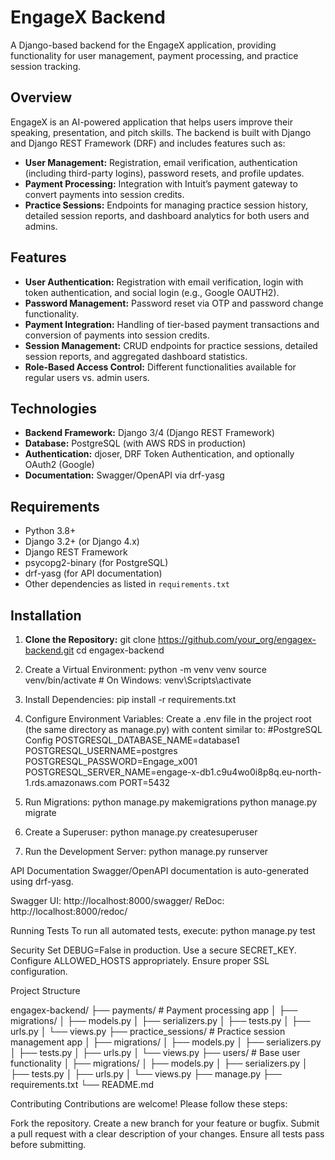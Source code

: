 # EngageX Backend

A Django-based backend for the EngageX application, providing functionality for user management, payment processing, and practice session tracking.

## Overview

EngageX is an AI-powered application that helps users improve their speaking, presentation, and pitch skills. The backend is built with Django and Django REST Framework (DRF) and includes features such as:

- **User Management:** Registration, email verification, authentication (including third-party logins), password resets, and profile updates.
- **Payment Processing:** Integration with Intuit’s payment gateway to convert payments into session credits.
- **Practice Sessions:** Endpoints for managing practice session history, detailed session reports, and dashboard analytics for both users and admins.

## Features

- **User Authentication:** Registration with email verification, login with token authentication, and social login (e.g., Google OAUTH2).
- **Password Management:** Password reset via OTP and password change functionality.
- **Payment Integration:** Handling of tier-based payment transactions and conversion of payments into session credits.
- **Session Management:** CRUD endpoints for practice sessions, detailed session reports, and aggregated dashboard statistics.
- **Role-Based Access Control:** Different functionalities available for regular users vs. admin users.

## Technologies

- **Backend Framework:** Django 3/4 (Django REST Framework)
- **Database:** PostgreSQL (with AWS RDS in production)
- **Authentication:** djoser, DRF Token Authentication, and optionally OAuth2 (Google)
- **Documentation:** Swagger/OpenAPI via drf-yasg

## Requirements

- Python 3.8+
- Django 3.2+ (or Django 4.x)
- Django REST Framework
- psycopg2-binary (for PostgreSQL)
- drf-yasg (for API documentation)
- Other dependencies as listed in `requirements.txt`

## Installation

1. **Clone the Repository:**
   git clone https://github.com/your_org/engagex-backend.git
   cd engagex-backend

2. Create a Virtual Environment:
python -m venv venv
source venv/bin/activate  # On Windows: venv\Scripts\activate

3. Install Dependencies:
pip install -r requirements.txt

4. Configure Environment Variables: Create a .env file in the project root (the same directory as manage.py) with content similar to:
#PostgreSQL Config
POSTGRESQL_DATABASE_NAME=database1
POSTGRESQL_USERNAME=postgres
POSTGRESQL_PASSWORD=Engage_x001
POSTGRESQL_SERVER_NAME=engage-x-db1.c9u4wo0i8p8q.eu-north-1.rds.amazonaws.com
PORT=5432

5. Run Migrations:
python manage.py makemigrations
python manage.py migrate

6. Create a Superuser:
python manage.py createsuperuser

7. Run the Development Server:
python manage.py runserver


API Documentation
Swagger/OpenAPI documentation is auto-generated using drf-yasg.

Swagger UI: http://localhost:8000/swagger/
ReDoc: http://localhost:8000/redoc/

Running Tests
To run all automated tests, execute:
python manage.py test


Security
Set DEBUG=False in production.
Use a secure SECRET_KEY.
Configure ALLOWED_HOSTS appropriately.
Ensure proper SSL configuration.


Project Structure

engagex-backend/
├── payments/              # Payment processing app
│   ├── migrations/
│   ├── models.py
│   ├── serializers.py
│   ├── tests.py
│   ├── urls.py
│   └── views.py
├── practice_sessions/     # Practice session management app
│   ├── migrations/
│   ├── models.py
│   ├── serializers.py
│   ├── tests.py
│   ├── urls.py
│   └── views.py
├── users/                 # Base user functionality
│   ├── migrations/
│   ├── models.py
│   ├── serializers.py
│   ├── tests.py
│   ├── urls.py
│   └── views.py
├── manage.py
├── requirements.txt
└── README.md

Contributing
Contributions are welcome! Please follow these steps:

Fork the repository.
Create a new branch for your feature or bugfix.
Submit a pull request with a clear description of your changes.
Ensure all tests pass before submitting.